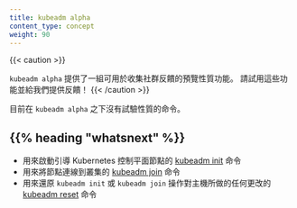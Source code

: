 ```yaml
---
title: kubeadm alpha
content_type: concept
weight: 90
---
```

<!--
title: kubeadm alpha
content_type: concept
weight: 90
-->

{{< caution >}}
<!--
`kubeadm alpha` provides a preview of a set of features made available for gathering feedback
 from the community. Please try it out and give us feedback!
 -->
`kubeadm alpha` 提供了一組可用於收集社群反饋的預覽性質功能。
請試用這些功能並給我們提供反饋！
{{< /caution >}}

<!--
Currently there are no experimental commands under `kubeadm alpha`.
-->
目前在 `kubeadm alpha` 之下沒有試驗性質的命令。

## {{% heading "whatsnext" %}}

<!--
* [kubeadm init](/docs/reference/setup-tools/kubeadm/kubeadm-init/) to bootstrap a Kubernetes control-plane node
* [kubeadm join](/docs/reference/setup-tools/kubeadm/kubeadm-join/) to connect a node to the cluster
* [kubeadm reset](/docs/reference/setup-tools/kubeadm/kubeadm-reset/) to revert any changes made to this host by `kubeadm init` or `kubeadm join`
-->
* 用來啟動引導 Kubernetes 控制平面節點的
  [kubeadm init](/zh-cn/docs/reference/setup-tools/kubeadm/kubeadm-init/)
  命令
* 用來將節點連線到叢集的
  [kubeadm join](/zh-cn/docs/reference/setup-tools/kubeadm/kubeadm-join/) 
  命令
* 用來還原 `kubeadm init` 或 `kubeadm join` 操作對主機所做的任何更改的
  [kubeadm reset](/zh-cn/docs/reference/setup-tools/kubeadm/kubeadm-reset/)
  命令

